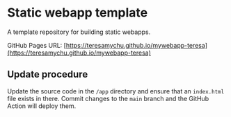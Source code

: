 # Static webapp template

A template repository for building static webapps.

GitHub Pages URL: [https://teresamychu.github.io/mywebapp-teresa](https://teresamychu.github.io/mywebapp-teresa)

## Update procedure

Update the source code in the `/app` directory and ensure that an `index.html` file exists in there. Commit changes to the `main` branch and the GitHub Action will deploy them.